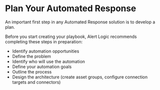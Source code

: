 # Plan Your Automated Response

An important first step in any Automated Response solution is to develop a plan.

Before you start creating your playbook, Alert Logic recommends completing these steps in preparation:

* Identify automation opportunities
* Define the problem
* Identify who will use the automation
* Define your automation goals
* Outline the process
* Design the architecture (create asset groups, configure connection targets and connectors)
